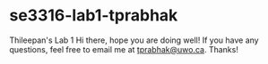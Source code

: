 # se3316-lab1-tprabhak
Thileepan's Lab 1
Hi there, hope you are doing well! If you have any questions, feel free to email me at tprabhak@uwo.ca. 
Thanks!
